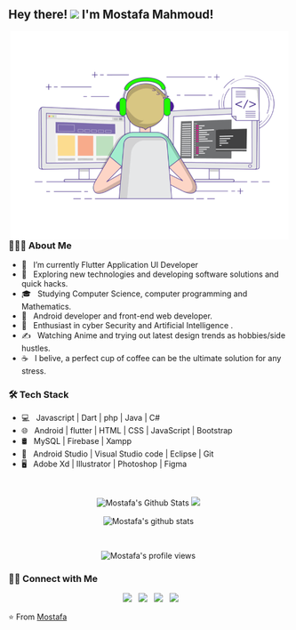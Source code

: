 <h2> Hey there! <img src="https://media.giphy.com/media/hvRJCLFzcasrR4ia7z/giphy.gif" width="35px">  I'm Mostafa Mahmoud!</h2>
<img align="right" alt="GIF" src="https://raw.githubusercontent.com/fpemostafa/fpemostafa/main/coding.gif" width="500"/>

<h3> 👨🏻‍💻 About Me </h3>

- 🔭 &nbsp; I’m currently Flutter Application UI Developer
- 🤔 &nbsp; Exploring new technologies and developing software solutions and quick hacks.
- 🎓 &nbsp; Studying Computer Science, computer programming and Mathematics.
- 💼 &nbsp; Android developer and front-end web developer.
- 🌱 &nbsp; Enthusiast in cyber Security and Artificial Intelligence .
- ✍️ &nbsp; Watching Anime and trying out latest design trends as hobbies/side hustles.
- ☕ &nbsp; I belive, a perfect cup of coffee can be the ultimate solution for any stress. 

<h3>🛠 Tech Stack</h3>

- 💻 &nbsp; Javascript | Dart | php | Java | C#  
- 🌐 &nbsp; Android | flutter | HTML | CSS | JavaScript | Bootstrap 
- 🛢 &nbsp; MySQL | Firebase | Xampp
- 🔧 &nbsp; Android Studio  | Visual Studio code | Eclipse | Git
- 🖥 &nbsp; Adobe Xd | Illustrator | Photoshop | Figma

<br>
<p align = "center">
  <img src = "https://github-readme-stats.vercel.app/api?username=fpemostafa&theme=radical&show_icons=true&count_private=true&hide=issues&line_height=32" alt="Mostafa's Github Stats">
  <img src = "https://github-readme-streak-stats.herokuapp.com/?user=fpemostafa&theme=radical">
</p>

<!--
<p align = "center">
[![Top Langs](https://github-readme-stats.vercel.app/api/top-langs/?username=fpemostafa&layout=compact&text_color=daf7dc&bg_color=151515)](https://github.com/fpemostafa/github-readme-stats)
</p>
-->


<p align="center">

  <img align="center" alt="Mostafa's github stats" src="https://github-readme-stats.anuraghazra1.vercel.app/api/top-langs/?username=fpemostafa&layout=compact&langs_count=10&hide=html,css&bg_color=17131b&title_color=fe428e&text_color=f1f1eb" />
</p>

<!-- 
<img align="center" src="https://github-readme-stats.vercel.app/api?username=fpemostafa&include_all_commits=true&ttheme=radical&count_private=true&show_icons=true&line_height=20&title_color=7A7ADB&icon_color=2234AE&text_color=D3D3D3&bg_color=0,000000,130F40" alt="Mostafa's Github Stats">
</br> 
-->

<br>
<p align="center"> 
  <img src="https://profile-counter.glitch.me/fpemostafa/count.svg" alt="Mostafa's profile views" /> 
</p>


<h3> 🤝🏻 Connect with Me </h3>

<p align="center">
&nbsp; <a href="#" rel="noopener noreferrer"><img src="https://img.icons8.com/plasticine/100/000000/twitter.png" width="50" /></a>  
&nbsp; <a href="#" target="_blank" rel="noopener noreferrer"><img src="https://img.icons8.com/plasticine/100/000000/instagram-new.png" width="50" /></a>  
&nbsp; <a href="https://www.linkedin.com/in/mostafakhleel/" target="_blank" rel="noopener noreferrer"><img src="https://img.icons8.com/plasticine/100/000000/linkedin.png" width="50" /></a>
&nbsp; <a href="mailto:eng.mostafa.820@gmail.com" target="_blank" rel="noopener noreferrer"><img src="https://img.icons8.com/plasticine/100/000000/gmail.png"  width="50" /></a>
</p>

⭐️ From [Mostafa](https://github.com/fpemostafa)

